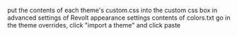 put the contents of each theme's custom.css into the custom css box in advanced settings of Revolt appearance settings
contents of colors.txt go in the theme overrides, click "import a theme" and click paste
